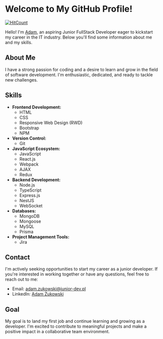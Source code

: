 # Welcome to My GitHub Profile!
  [![HitCount](https://hits.dwyl.com/ZukAd14/ZukAd14.svg?style=flat-square)](http://hits.dwyl.com/ZukAd14/ZukAd14)



Hello! I'm [Adam](https://github.com/ZukAd14), an aspiring Junior FullStack Developer eager to kickstart my career in the IT industry. Below you'll find some information about me and my skills.

## About Me
I have a strong passion for coding and a desire to learn and grow in the field of software development. I'm enthusiastic, dedicated, and ready to tackle new challenges.

## Skills
- **Frontend Development:**
  - HTML
  - CSS
  - Responsive Web Design (RWD)
  - Bootstrap
  - NPM
- **Version Control:**
  - Git
- **JavaScript Ecosystem:**
  - JavaScript
  - React.js
  - Webpack
  - AJAX
  - Redux
- **Backend Development:**
  - Node.js
  - TypeScript
  - Express.js
  - NestJS
  - WebSocket
- **Databases:**
  - MongoDB
  - Mongoose
  - MySQL
  - Prisma
- **Project Management Tools:**
  - Jira

## Contact
I'm actively seeking opportunities to start my career as a junior developer. If you're interested in working together or have any questions, feel free to reach out to me:
- Email: <a href="mailto:adam.zukowski@junior-dev.pl">adam.zukowski@junior-dev.pl</a>
- LinkedIn: [Adam Żukowski](https://www.linkedin.com/in/adam-zukowski-zukad14/)

## Goal
My goal is to land my first job and continue learning and growing as a developer. I'm excited to contribute to meaningful projects and make a positive impact in a collaborative team environment.


